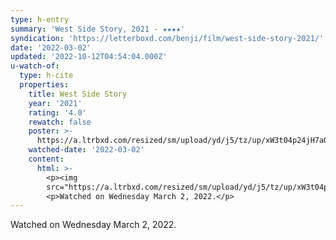 ```yaml
---
type: h-entry
summary: 'West Side Story, 2021 - ★★★★'
syndication: 'https://letterboxd.com/benji/film/west-side-story-2021/'
date: '2022-03-02'
updated: '2022-10-12T04:54:04.000Z'
u-watch-of:
  type: h-cite
  properties:
    title: West Side Story
    year: '2021'
    rating: '4.0'
    rewatch: false
    poster: >-
      https://a.ltrbxd.com/resized/sm/upload/yd/j5/tz/up/xW3t04p24jH7aQyq1J63ApAP9gG-0-600-0-900-crop.jpg?v=a25d5f6f88
    watched-date: '2022-03-02'
    content:
      html: >-
        <p><img
        src="https://a.ltrbxd.com/resized/sm/upload/yd/j5/tz/up/xW3t04p24jH7aQyq1J63ApAP9gG-0-600-0-900-crop.jpg?v=a25d5f6f88"/></p>
        <p>Watched on Wednesday March 2, 2022.</p>
---
```

Watched on Wednesday March 2, 2022.
